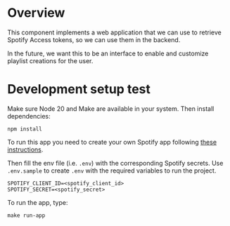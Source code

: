 # Overview

This component implements a web application that we can use to retrieve Spotify Access tokens, so we can use them in the backend.

In the future, we want this to be an interface to enable and customize playlist creations for the user.

# Development setup test

Make sure Node 20 and Make are available in your system. Then install dependencies:

```shell
npm install
```

To run this app you need to create your own Spotify app following [these instructions](https://developer.spotify.com/documentation/web-api/tutorials/getting-started#create-an-app).

Then fill the env file (i.e. `.env`) with the corresponding Spotify secrets. Use `.env.sample` to create `.env` with the required variables to run the project.

```text
SPOTIFY_CLIENT_ID=<spotify_client_id>
SPOTIFY_SECRET=<spotify_secret>
```

To run the app, type:

```shell
make run-app
```
